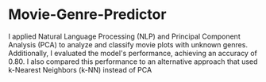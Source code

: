 # Movie-Genre-Predictor
I applied Natural Language Processing (NLP) and Principal Component Analysis (PCA) to analyze and classify movie plots with unknown genres. Additionally, I evaluated the model's performance, achieving an accuracy of 0.80. I also compared this performance to an alternative approach that used k-Nearest Neighbors (k-NN) instead of PCA
